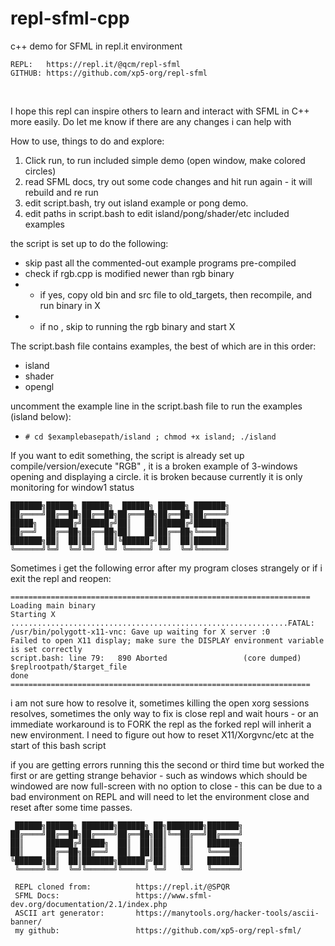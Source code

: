 # repl-sfml-cpp
c++ demo for SFML in repl.it environment
```
REPL:   https://repl.it/@qcm/repl-sfml
GITHUB: https://github.com/xp5-org/repl-sfml
```

&nbsp;
&nbsp;
&nbsp;



I hope this repl can inspire others to learn and interact with SFML in C++ more easily. 
Do let me know if there are any changes i can help with 


How to use, things to do and explore:
1) Click run, to run included simple demo (open window, make colored circles)
2) read SFML docs, try out some code changes and hit run again - it will rebuild and re run
3) edit script.bash, try out island example or pong demo. 
4) edit paths in script.bash to edit island/pong/shader/etc included examples


the script is set up to do the following:
- skip past all the commented-out example programs pre-compiled
- check if rgb.cpp is modified newer than rgb binary 
- - if yes, copy old bin and src file to old_targets, then recompile, and run binary in X
- - if no , skip to running the rgb binary and start X  
 


The script.bash file contains examples, the best of which are in this order:
- island
- shader
- opengl  

uncomment the example line in the script.bash file to run the examples (island below): 
- `# cd $examplebasepath/island ; chmod +x island; ./island`  


If you want to edit something, the script is already set up compile/version/execute "RGB" , 
it is a broken example of 3-windows opening and displaying a circle. it is broken because currently
it is only monitoring for window1 status  







```
███████╗██████╗ ██████╗  ██████╗ ██████╗ ███████╗
██╔════╝██╔══██╗██╔══██╗██╔═══██╗██╔══██╗██╔════╝
█████╗  ██████╔╝██████╔╝██║   ██║██████╔╝███████╗
██╔══╝  ██╔══██╗██╔══██╗██║   ██║██╔══██╗╚════██║
███████╗██║  ██║██║  ██║╚██████╔╝██║  ██║███████║
╚══════╝╚═╝  ╚═╝╚═╝  ╚═╝ ╚═════╝ ╚═╝  ╚═╝╚══════╝
```
Sometimes i get the following error after my program closes strangely or if i exit the repl and reopen:
```
===================================================================
Loading main binary 
Starting X
..............................................................FATAL: /usr/bin/polygott-x11-vnc: Gave up waiting for X server :0
Failed to open X11 display; make sure the DISPLAY environment variable is set correctly
script.bash: line 79:   890 Aborted                 (core dumped) $replrootpath/$target_file
done
===================================================================
```
i am not sure how to resolve it, sometimes killing the open xorg sessions resolves, sometimes 
the only way to fix is close repl and wait hours - or an immediate workaround is to FORK the repl 
as the forked repl will inherit a new environment. I need to figure out how to reset X11/Xorgvnc/etc 
at the start of this bash script

if you are getting errors running this the second or third time but worked the first or are getting 
strange behavior - such as windows which should be windowed are now full-screen with no 
option to close  - this can be due to a bad environment on REPL and will need to let the environment 
close and reset after some time passes. 








```
 ██████╗██████╗ ███████╗██████╗ ██╗████████╗███████╗
██╔════╝██╔══██╗██╔════╝██╔══██╗██║╚══██╔══╝██╔════╝
██║     ██████╔╝█████╗  ██║  ██║██║   ██║   ███████╗
██║     ██╔══██╗██╔══╝  ██║  ██║██║   ██║   ╚════██║
╚██████╗██║  ██║███████╗██████╔╝██║   ██║   ███████║
 ╚═════╝╚═╝  ╚═╝╚══════╝╚═════╝ ╚═╝   ╚═╝   ╚══════╝
```
```
 REPL cloned from:          https://repl.it/@SPQR
 SFML Docs:                 https://www.sfml-dev.org/documentation/2.1/index.php
 ASCII art generator:       https://manytools.org/hacker-tools/ascii-banner/
 my github:                 https://github.com/xp5-org/repl-sfml/
 ```
